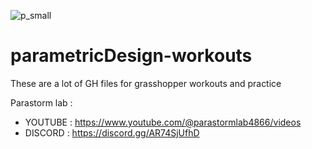![p_small](https://github.com/user-attachments/assets/ab4eddff-b907-44d5-90f4-8d50ff3ff1dc)

# parametricDesign-workouts
These are a lot of GH files for grasshopper workouts and practice 

Parastorm lab :
- YOUTUBE : https://www.youtube.com/@parastormlab4866/videos
- DISCORD : https://discord.gg/AR74SjUfhD
